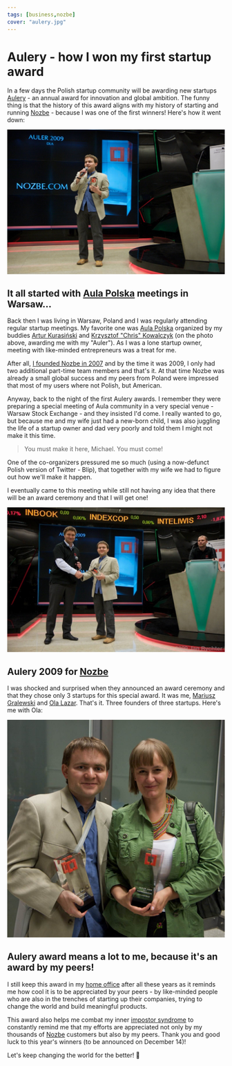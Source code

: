 ```yaml
---
tags: [business,nozbe]
cover: "aulery.jpg"
---
```


# Aulery - how I won my first startup award

In a few days the Polish startup community will be awarding new startups [Aulery][a] - an annual award for innovation and global ambition. The funny thing is that the history of this award aligns with my history of starting and running [Nozbe][n] - because I was one of the first winners! Here's how it went down:

<!--More-->

![{{ page.title }} 2](/img/aulery-2.jpg)

## It all started with [Aula Polska][ap] meetings in Warsaw…

Back then I was living in Warsaw, Poland and I was regularly attending regular startup meetings. My favorite one was [Aula Polska][ap] organized by my buddies [Artur Kurasiński](https://www.linkedin.com/in/arturkurasinski/) and [Krzysztof "Chris" Kowalczyk](https://www.linkedin.com/in/krzysztofkowalczyk/) (on the photo above, awarding me with my "Auler"). As I was a lone startup owner, meeting with like-minded entrepreneurs was a treat for me.

After all, [I founded Nozbe in 2007](/interview/) and by the time it was 2009, I only had two additional part-time team members and that's it. At that time Nozbe was already a small global success and my peers from Poland were impressed that most of my users where not Polish, but American.

Anyway, back to the night of the first Aulery awards. I remember they were preparing a special meeting of Aula community in a very special venue - Warsaw Stock Exchange - and they insisted I'd come. I really wanted to go, but because me and my wife just had a new-born child, I was also juggling the life of a startup owner and dad very poorly and told them I might not make it this time.

> You must make it here, Michael. You must come!

One of the co-organizers pressured me so much (using a now-defunct Polish version of Twitter - Blip), that together with my wife we had to figure out how we'll make it happen.

I eventually came to this meeting while still not having any idea that there will be an award ceremony and that I will get one!

![{{ page.title }} 2](/img/aulery.jpg)

## Aulery 2009 for [Nozbe][n]

I was shocked and surprised when they announced an award ceremony and that they chose only 3 startups for this special award. It was me, [Mariusz Gralewski](https://www.linkedin.com/in/mariusz-gralewski-054a5976/) and [Ola Lazar](https://www.linkedin.com/in/olalazar/). That's it. Three founders of three startups. Here's me with Ola:

![{{ page.title }} with Ola](/img/aulery-3.jpg)

## Aulery award means a lot to me, because it's an award by my peers!

I still keep this award in my [home office](/office/) after all these years as it reminds me how cool it is to be appreciated by your peers - by like-minded people who are also in the trenches of starting up their companies, trying to change the world and build meaningful products.

This award also helps me combat my inner [impostor syndrome](https://en.wikipedia.org/wiki/Impostor_syndrome) to constantly remind me that my efforts are appreciated not only by my thousands of [Nozbe][n] customers but also by my peers. Thank you and good luck to this year's winners (to be announced on December 14)!

Let's keep changing the world for the better! 💪


[a]: https://aulery.com
[ap]: https://aulapolska.pl

[n]: https://michael.gratis/nozbe
[np]: https://michael.gratis/nozbepersonal